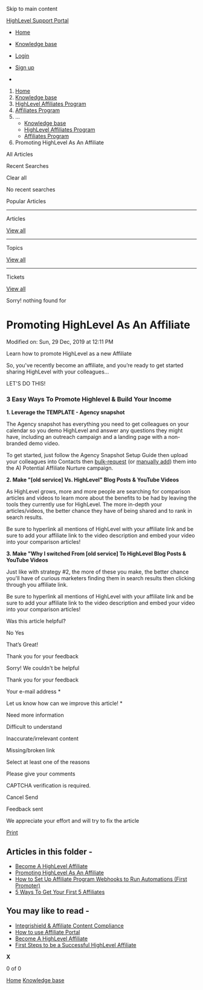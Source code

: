 Skip to main content

[ HighLevel Support Portal ](https://help.gohighlevel.com)

  * [ Home ](/support/home)
  * [ Knowledge base ](/support/solutions)

  * [Login](/support/login)
  * [Sign up](/support/signup)
  * 

  1. [Home](/support/home)
  2. [Knowledge base](/support/solutions)
  3. [HighLevel Affiliates Program](/support/solutions/48000449591)
  4. [Affiliates Program](/support/solutions/folders/48000666024)
  5. ... 
     * [Knowledge base](/support/solutions)
     * [HighLevel Affiliates Program](/support/solutions/48000449591)
     * [Affiliates Program](/support/solutions/folders/48000666024)
  6. Promoting HighLevel As An Affiliate

All  Articles 

Recent Searches

Clear all

No recent searches

Popular Articles

* * *

Articles

[View all](/support/search/solutions)

* * *

Topics

[View all](/support/search/topics)

* * *

Tickets

[View all](/support/search/tickets)

Sorry! nothing found for   

# Promoting HighLevel As An Affiliate

Modified on: Sun, 29 Dec, 2019 at 12:11 PM

Learn how to promote HighLevel as a new Affiliate

So, you've recently become an affiliate, and you’re ready to get started sharing HighLevel with your colleagues...

LET'S DO THIS!

### 3 Easy Ways To Promote Highlevel & Build Your Income

**1\. Leverage the TEMPLATE - Agency snapshot**

The Agency snapshot has everything you need to get colleagues on your calendar so you demo HighLevel and answer any questions they might have, including an outreach campaign and a landing page with a non-branded demo video.

To get started, just follow the Agency Snapshot Setup Guide then upload your colleagues into Contacts then [bulk-request](https://help.gohighlevel.com/help/bulk-requests) (or [manually add](https://share.getcloudapp.com/mXu7wol0)) them into the A) Potential Affiliate Nurture campaign. 

**2\. Make "[old service] Vs. HighLevel" Blog Posts & YouTube Videos**

As HighLevel grows, more and more people are searching for comparison articles and videos to learn more about the benefits to be had by leaving the tools they currently use for HighLevel. The more in-depth your articles/videos, the better chance they have of being shared and to rank in search results.

Be sure to hyperlink all mentions of HighLevel with your affiliate link and be sure to add your affiliate link to the video description and embed your video into your comparison articles!

**3\. Make "Why I switched From [old service] To HighLevel Blog Posts & YouTube Videos**

Just like with strategy #2, the more of these you make, the better chance you'll have of curious marketers finding them in search results then clicking through you affiliate link.

Be sure to hyperlink all mentions of HighLevel with your affiliate link and be sure to add your affiliate link to the video description and embed your video into your comparison articles!

Was this article helpful?

No  Yes 

That’s Great!

Thank you for your feedback

Sorry! We couldn't be helpful

Thank you for your feedback

Your e-mail address *

Let us know how can we improve this article! *

Need more information 

Difficult to understand 

Inaccurate/irrelevant content 

Missing/broken link 

Select at least one of the reasons 

Please give your comments 

CAPTCHA verification is required. 

Cancel  Send 

Feedback sent

We appreciate your effort and will try to fix the article

[Print](javascript:print\(\))

## Articles in this folder -

  * [Become A HighLevel Affiliate](/support/solutions/articles/48000980325-become-a-highlevel-affiliate)
  * [Promoting HighLevel As An Affiliate](/support/solutions/articles/48000980326-promoting-highlevel-as-an-affiliate)
  * [How to Set Up Affiliate Program Webhooks to Run Automations (First Promoter)](/support/solutions/articles/48001163126-how-to-set-up-affiliate-program-webhooks-to-run-automations-first-promoter-)
  * [5 Ways To Get Your First 5 Affiliates](/support/solutions/articles/48001174612-5-ways-to-get-your-first-5-affiliates)

## You may like to read -

  * [Integrishield & Affiliate Content Compliance](/support/solutions/articles/155000002797-integrishield-affiliate-content-compliance)
  * [How to use Affiliate Portal](/support/solutions/articles/48001202637-how-to-use-affiliate-portal)
  * [Become A HighLevel Affiliate](/support/solutions/articles/48000980325-become-a-highlevel-affiliate)
  * [First Steps to be a Successful HighLevel Affiliate](/support/solutions/articles/48001182420-first-steps-to-be-a-successful-highlevel-affiliate)

**X**

0 of 0 []()

[Home](/support/home) [Knowledge base](/support/solutions)
